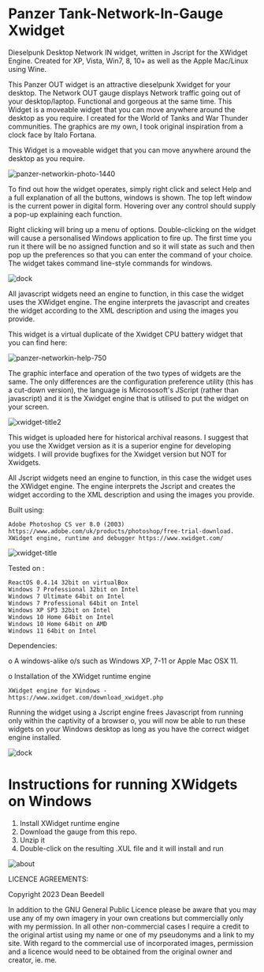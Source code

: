 # Panzer Tank-Network-In-Gauge Xwidget
 
Dieselpunk Desktop Network IN widget, written in Jscript for the XWidget Engine. Created for XP, Vista, Win7, 8, 10+ as well as the Apple Mac/Linux using Wine.



This Panzer OUT widget is an attractive dieselpunk Xwidget for your desktop. The Network OUT gauge displays Network traffic going out of your desktop/laptop. Functional and gorgeous at the same time. This Widget is a moveable widget that you can move anywhere around the desktop as you require. I created for the World of Tanks and War Thunder communities. The graphics are my own, I took original inspiration from a clock face by Italo Fortana.

This Widget is a moveable widget that you can move anywhere around the desktop as you require.

![panzer-networkin-photo-1440](https://github.com/yereverluvinunclebert/Panzer-Tank-Network-In-Gauge-Xwidget/assets/2788342/39e326e2-d389-4e7d-9f39-b8cc08cfcfd2)

To find out how the widget operates, simply right click and select Help and a full explanation of all the buttons, windows is shown. The top left window is the current power in digital form. Hovering over any control should supply a pop-up explaining each function.

Right clicking will bring up a menu of options. Double-clicking on the widget will cause a personalised Windows application to fire up. The first time you run it there will be no assigned function and so it will state as such and then pop up the preferences so that you can enter the command of your choice. The widget takes command line-style commands for windows.

![dock](https://github.com/yereverluvinunclebert/Panzer-Tank-Network-Out-Gauge-Xwidget/assets/2788342/fea0d99d-1b57-49c5-9ccb-e8586d331d8e)

All javascript widgets need an engine to function, in this case the widget uses the XWidget engine. The engine interprets the javascript and creates the widget according to the XML description and using the images you provide.

This widget is a virtual duplicate of the Xwidget CPU battery widget that 
you can find here: 

![panzer-networkin-help-750](https://github.com/yereverluvinunclebert/Panzer-Tank-Network-In-Gauge-Xwidget/assets/2788342/f757c337-7da3-4695-8892-df04291fa64b)

The graphic interface and operation of the two types of widgets are the same. The 
only differences are the configuration preference utility (this has a cut-down 
version), the language is Micrososoft's JScript (rather than javascript) and it is the Xwidget engine that is utilised to put the widget on your screen.

![xwidget-title2](https://github.com/yereverluvinunclebert/Panzer-Tank-CPU-Gauge-Xwidget/assets/2788342/a9d58973-347f-4f93-ba1f-4b538f743515)

This widget is uploaded here for historical archival reasons. I suggest that you 
use the Xwidget version as it is a superior engine for developing widgets. 
I will provide bugfixes for the Xwidget version but NOT for Xwidgets.

All Jscript widgets need an engine to function, in this case the widget uses 
the XWidget engine. The engine interprets the Jscript and creates the widget 
according to the XML description and using the images you provide. 


Built using: 

	Adobe Photoshop CS ver 8.0 (2003)  https://www.adobe.com/uk/products/photoshop/free-trial-download.   
	XWidget engine, runtime and debugger https://www.xwidget.com/   

 ![xwidget-title](https://github.com/yereverluvinunclebert/Panzer-Tank-CPU-Gauge-Xwidget/assets/2788342/07e8d5dc-cd50-47c6-9f1d-078bcc72389c)

Tested on :

	ReactOS 0.4.14 32bit on virtualBox    
	Windows 7 Professional 32bit on Intel    
	Windows 7 Ultimate 64bit on Intel    
	Windows 7 Professional 64bit on Intel    
	Windows XP SP3 32bit on Intel    
	Windows 10 Home 64bit on Intel    
	Windows 10 Home 64bit on AMD    
	Windows 11 64bit on Intel  
	
Dependencies:

o A windows-alike o/s such as Windows XP, 7-11 or Apple Mac OSX 11.    	

o Installation of the XWidget runtime engine  

	XWidget engine for Windows - https://www.xwidget.com/download_xwidget.php

Running the widget using a Jscript engine frees Javascript from running only 
within the captivity of a browser o, you will now be able to run these widgets on 
your Windows desktop as long as you have the correct widget engine installed.

![dock](https://github.com/yereverluvinunclebert/Panzer-Tank-CPU-Gauge-Xwidget/assets/2788342/29d6741b-0081-4861-a6fd-49d8a500704c)



Instructions for running XWidgets on Windows
=================================================

1. Install XWidget runtime engine
2. Download the gauge from this repo.
3. Unzip it
4. Double-click on the resulting .XUL file and it will install and run

![about](https://github.com/yereverluvinunclebert/Panzer-Tank-Network-In-Gauge-Xwidget/assets/2788342/53f576e7-c6a1-440b-a4d7-1f9f2e5c6384)

LICENCE AGREEMENTS:

Copyright 2023 Dean Beedell

In addition to the GNU General Public Licence please be aware that you may use
any of my own imagery in your own creations but commercially only with my
permission. In all other non-commercial cases I require a credit to the
original artist using my name or one of my pseudonyms and a link to my site.
With regard to the commercial use of incorporated images, permission and a
licence would need to be obtained from the original owner and creator, ie. me.
